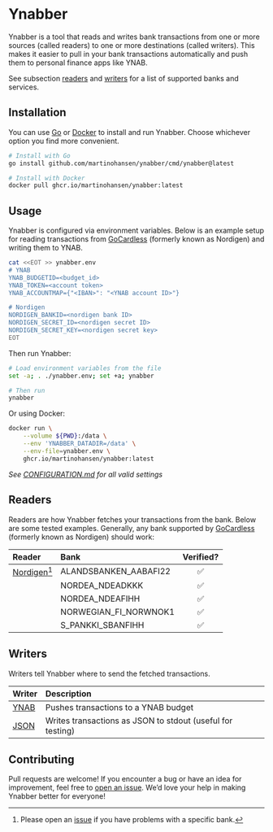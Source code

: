 # Ynabber

Ynabber is a tool that reads and writes bank transactions from one or more
sources (called readers) to one or more destinations (called writers). This
makes it easier to pull in your bank transactions automatically and push them to
personal finance apps like YNAB.

See subsection [readers](#readers) and [writers](#writers) for a list of
supported banks and services.

## Installation

You can use [Go](https://go.dev/) or
[Docker](https://www.docker.com/get-started/) to install and run Ynabber. Choose
whichever option you find more convenient.

```bash
# Install with Go
go install github.com/martinohansen/ynabber/cmd/ynabber@latest

# Install with Docker
docker pull ghcr.io/martinohansen/ynabber:latest
```

## Usage

Ynabber is configured via environment variables. Below is an example setup for
reading transactions from
[GoCardless](https://gocardless.com/bank-account-data/) (formerly known as
Nordigen) and writing them to YNAB.

```bash
cat <<EOT >> ynabber.env
# YNAB
YNAB_BUDGETID=<budget_id>
YNAB_TOKEN=<account token>
YNAB_ACCOUNTMAP={"<IBAN>": "<YNAB account ID>"}

# Nordigen
NORDIGEN_BANKID=<nordigen bank ID>
NORDIGEN_SECRET_ID=<nordigen secret ID>
NORDIGEN_SECRET_KEY=<nordigen secret key>
EOT
```

Then run Ynabber:

```bash
# Load environment variables from the file
set -a; . ./ynabber.env; set +a; ynabber

# Then run
ynabber
```

Or using Docker:

```bash
docker run \
    --volume ${PWD}:/data \
    --env 'YNABBER_DATADIR=/data' \
    --env-file=ynabber.env \
    ghcr.io/martinohansen/ynabber:latest
```

_See [CONFIGURATION.md](./CONFIGURATION.md) for all valid settings_

## Readers

Readers are how Ynabber fetches your transactions from the bank. Below are some
tested examples. Generally, any bank supported by
[GoCardless](https://gocardless.com/bank-account-data/) (formerly known as
Nordigen) should work:

| Reader | Bank | Verified? |
|:-------|:-----|:---------:|
| [Nordigen](/reader/nordigen/)[^1] | ALANDSBANKEN_AABAFI22 | ✅ |
| | NORDEA_NDEADKKK | ✅ |
| | NORDEA_NDEAFIHH | ✅ |
| | NORWEGIAN_FI_NORWNOK1 | ✅ |
| | S_PANKKI_SBANFIHH | ✅ |

[^1]: Please open an [issue](https://github.com/martinohansen/ynabber/issues/new) if
you have problems with a specific bank.

## Writers

Writers tell Ynabber where to send the fetched transactions.

| Writer  | Description   |
|:--------|:--------------|
| [YNAB](/writer/ynab/)    | Pushes transactions to a YNAB budget |
| [JSON](/writer/json/)    | Writes transactions as JSON to stdout (useful for testing) |

## Contributing

Pull requests are welcome! If you encounter a bug or have an idea for
improvement, feel free to [open an issue](https://github.com/martinohansen/ynabber/issues/new).
We’d love your help in making Ynabber better for everyone!
